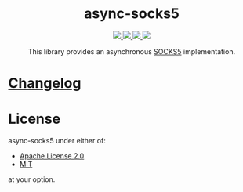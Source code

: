 <div align="center">
  <h1>async-socks5</h1>
  
  <a href="https://github.com/ark0f/async-socks5/actions">
    <img src="https://github.com/ark0f/async-socks5/workflows/CI/badge.svg">
  </a>
  
  <a href="*">
    <img src="https://img.shields.io/crates/l/async-socks5.svg">
  </a>
  
  <a href="https://crates.io/crates/async-socks5">
    <img src="https://img.shields.io/crates/v/async-socks5.svg">
  </a>
  
  <a href="https://docs.rs/async-socks5">
    <img src="https://docs.rs/async-socks5/badge.svg">
  </a>
  
  This library provides an asynchronous [SOCKS5](https://tools.ietf.org/html/rfc1928) implementation.
</div>

# [Changelog](https://github.com/ark0f/async-socks5/blob/master/CHANGELOG.md)

# License
async-socks5 under either of:

* [Apache License 2.0](https://github.com/ark0f/async-socks5/blob/master/LICENSE-APACHE.md)
* [MIT](https://github.com/ark0f/async-socks5/blob/master/LICENSE-MIT.md)

at your option.
